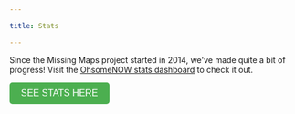 ```yaml
---

title: Stats

---
```


Since the Missing Maps project started in 2014, we've made quite a bit of progress! Visit the <a href="https://stats.now.ohsome.org/dashboard"  target="_blank">OhsomeNOW stats dashboard</a> to check it out.


<button onclick="window.open('https://stats.now.ohsome.org/dashboard#hashtag=missingmaps&start=2009-04-21T18:02:04Z&end=2024-04-13T13:56:21Z&interval=P1M&countries=&topics=', '_blank')" style="font-size: 16px; padding: 10px 20px; background-color: #4CAF50; color: white; border: none; border-radius: 5px; cursor: pointer;">SEE STATS HERE</button>
